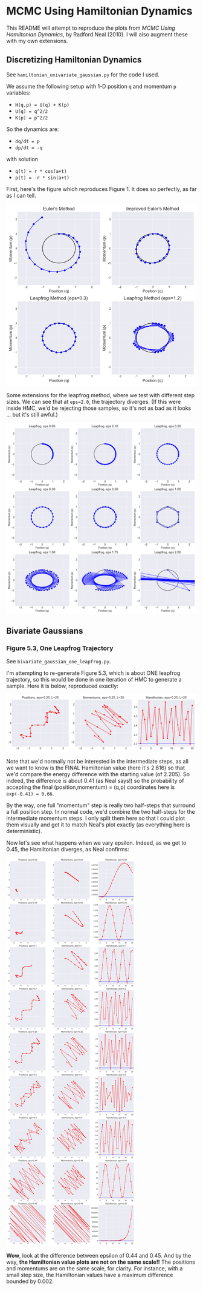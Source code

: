 # MCMC Using Hamiltonian Dynamics

This README will attempt to reproduce the plots from *MCMC Using Hamiltonian
Dynamics*, by Radford Neal (2010). I will also augment these with my own
extensions.


## Discretizing Hamiltonian Dynamics

See `hamiltonian_univariate_gaussian.py` for the code I used.

We assume the following setup with 1-D position `q` and momentum `p` variables:

- `H(q,p) = U(q) + K(p)`
- `U(q) = q^2/2`
- `K(p) = p^2/2`

So the dynamics are:

- `dq/dt = p`
- `dp/dt = -q`

with solution

- `q(t) = r * cos(a+t)`
- `p(t) = -r * sin(a+t)`

First, here's the figure which reproduces Figure 1. It does so perfectly, as far
as I can tell. 

![simple_gaussians](figures/univariate_gaussians.png?raw=true)

Some extensions for the leapfrog method, where we test with different step
sizes. We can see that at `eps=2.0`, the trajectory diverges. (If this were
inside HMC, we'd be rejecting those samples, so it's not as bad as it looks ...
but it's still awful.)

![leapfrog_extensions](figures/univariate_gaussians_leapfrog_tests.png?raw=true)




## Bivariate Gaussians

### Figure 5.3, One Leapfrog Trajectory

See `bivariate_gaussian_one_leapfrog.py`.

I'm attempting to re-generate Figure 5.3, which is about ONE leapfrog
trajectory, so this would be done in one iteration of HMC to generate a sample.
Here it is below, reproduced exactly:

![bivariate_gaussian_1](figures/bivariate_gaussians_one_leapfrog_traj.png?raw=true)

Note that we'd normally not be interested in the intermediate steps, as all we
want to know is the FINAL Hamiltonian value (here it's 2.616) so that we'd
compare the energy difference with the starting value (of 2.205). So indeed, the
difference is about 0.41 (as Neal says!) so the probability of accepting the
final (position,momentum) = (q,p) coordinates here is `exp(-0.41) = 0.66`.

By the way, one full "momentum" step is really two half-steps that surround a
full position step. In normal code, we'd combine the two half-steps for the
intermediate momentum steps. I only split them here so that I could plot them
visually and get it to match Neal's plot exactly (as everything here is
deterministic).

Now let's see what happens when we vary epsilon. Indeed, as we get to 0.45, the
Hamiltonian diverges, as Neal confirms:

![bivariate_gaussian_2](figures/bivariate_gaussians_one_leapfrog_investigation.png?raw=true)

**Wow**, look at the difference between epsilon of 0.44 and 0.45. And by the
way, **the Hamiltonian value plots are not on the same scale!!** The positions
and momentums are on the same scale, for clarity. For instance, with a small
step size, the Hamiltonian values have a maximum difference bounded by 0.002.
